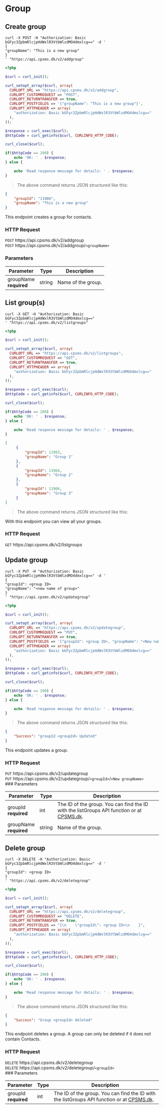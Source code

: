 # Group

## Create group

```shell
curl -X POST -H "Authorization: Basic bGFyc3ZpbmRlcjpHdWxlR3VtbWlzdMO4dmxlcg==" -d '
{
"groupName": "This is a new group"
}
' "https://api.cpsms.dk/v2/addgroup"
```

```php
<?php

$curl = curl_init();

curl_setopt_array($curl, array(
  CURLOPT_URL => "https://api.cpsms.dk/v2/addgroup",  
  CURLOPT_CUSTOMREQUEST => "POST",
  CURLOPT_RETURNTRANSFER => true,
  CURLOPT_POSTFIELDS => '{"groupName": "This is a new group"}',
  CURLOPT_HTTPHEADER => array(
    "authorization: Basic bGFyc3ZpbmRlcjpHdWxlR3VtbWlzdMO4dmxlcg=="
  ),
));

$response = curl_exec($curl);
$httpCode = curl_getinfo($curl, CURLINFO_HTTP_CODE);

curl_close($curl);

if($httpCode == 200) {
	echo 'OK: ' . $response;
} else {

	echo 'Read response message for details: ' . $response;
}
```


> The above command returns JSON structured like this:

```json
{
    "groupId": "11986",
    "groupName": "This is a new group"
}
```

This endpoint creates a group for contacts.

### HTTP Request
<aside class="wrap_request">
<code class="post">POST</code> https://api.cpsms.dk/v2/addgroup <br>
<code class="post">POST</code> https://api.cpsms.dk/v2/addgroup/<code>&lt;groupName&gt;</code>
</aside>

### Parameters

Parameter | Type | Description
--------- | ------- | -----------
groupName <br>**required** | string | Name of the group.


## List group(s)

```shell
curl -X GET -H "Authorization: Basic bGFyc3ZpbmRlcjpHdWxlR3VtbWlzdMO4dmxlcg==" 
' "https://api.cpsms.dk/v2/listgroups"
```

```php
<?php

$curl = curl_init();

curl_setopt_array($curl, array(
  CURLOPT_URL => "https://api.cpsms.dk/v2/listgroups",
  CURLOPT_CUSTOMREQUEST => "GET",  
  CURLOPT_RETURNTRANSFER => true,
  CURLOPT_HTTPHEADER => array(
    "authorization: Basic bGFyc3ZpbmRlcjpHdWxlR3VtbWlzdMO4dmxlcg=="
  ),
));

$response = curl_exec($curl);
$httpCode = curl_getinfo($curl, CURLINFO_HTTP_CODE);

curl_close($curl);

if($httpCode == 200) {
	echo 'OK: ' . $response;
} else {

	echo 'Read response message for details: ' . $response;
}
```

```json
[
     {
         "groupId": 11963,
         "groupName": "Group 1"
     },
     {
         "groupId": 11964,
         "groupName": "Group 2"
     },
     {
         "groupId": 11966,
         "groupName": "Group 3"
     }
]
```

> The above command returns JSON structured like this:



With this endpoint you can view all your groups.

### HTTP Request

<aside class="wrap_request">
<code class="get">GET</code> https://api.cpsms.dk/v2/listgroups
</aside>



## Update group

```shell
curl -X PUT -H "Authorization: Basic bGFyc3ZpbmRlcjpHdWxlR3VtbWlzdMO4dmxlcg==" -d '
{
"groupId": <group ID>
"groupName": "<new name of group>"
}
' "https://api.cpsms.dk/v2/updategroup"
```

```php
<?php

$curl = curl_init();

curl_setopt_array($curl, array(
  CURLOPT_URL => "https://api.cpsms.dk/v2/updategroup",  
  CURLOPT_CUSTOMREQUEST => "PUT",
  CURLOPT_RETURNTRANSFER => true,
  CURLOPT_POSTFIELDS => '{"groupId": <group ID>, "groupName": "<New name of group>" }',
  CURLOPT_HTTPHEADER => array(
    "authorization: Basic bGFyc3ZpbmRlcjpHdWxlR3VtbWlzdMO4dmxlcg=="
  ),
));

$response = curl_exec($curl);
$httpCode = curl_getinfo($curl, CURLINFO_HTTP_CODE);

curl_close($curl);

if($httpCode == 200) {
	echo 'OK: ' . $response;
} else {

	echo 'Read response message for details: ' . $response;
}
```


> The above command returns JSON structured like this:

```json
{
    "Success": "groupId <groupId> Updated"
}
```

This endpoint updates a group.

### HTTP Request
<aside class="wrap_request">
<code class="put">PUT</code> https://api.cpsms.dk/v2/updategroup <br>
<code class="put">PUT</code> https://api.cpsms.dk/v2/updategroup/<code>&lt;groupId&gt;</code>/<code>&lt;New groupName&gt;</code>
</aside>
### Parameters

Parameter | Type | Description
--------- | ------- | -----------
groupId <br>**required** | int | The ID of the group. You can find the ID with the listGroups API function or at [CPSMS.dk](http://cpsms.dk).
groupName <br>**required** | string | Name of the group.


## Delete group

```shell
curl -X DELETE -H "Authorization: Basic bGFyc3ZpbmRlcjpHdWxlR3VtbWlzdMO4dmxlcg==" -d '
{
"groupId": <group ID>
}
' "https://api.cpsms.dk/v2/deletegroup"
```

```php
<?php

$curl = curl_init();

curl_setopt_array($curl, array(
  CURLOPT_URL => "https://api.cpsms.dk/v2/deletegroup",  
  CURLOPT_CUSTOMREQUEST => "DELETE",
  CURLOPT_RETURNTRANSFER => true,
  CURLOPT_POSTFIELDS => "{\n    \"groupId\": <group ID>\n    }",
  CURLOPT_HTTPHEADER => array(
    "authorization: Basic bGFyc3ZpbmRlcjpHdWxlR3VtbWlzdMO4dmxlcg=="
  ),
));

$response = curl_exec($curl);
$httpCode = curl_getinfo($curl, CURLINFO_HTTP_CODE);

curl_close($curl);

if($httpCode == 200) {
	echo 'OK: ' . $response;
} else {

	echo 'Read response message for details: ' . $response;
}
```


> The above command returns JSON structured like this:

```json
{
    "Success": "Group <groupId> deleted"
}
```

This endpoint deletes a group. A group can only be deleted if it does not contain Contacts.

### HTTP Request
<aside class="wrap_request">
<code class="delete">DELETE</code> https://api.cpsms.dk/v2/deletegroup<br>
<code class="delete">DELETE</code> https://api.cpsms.dk/v2/deletegroup/<code>&lt;groupId&gt;</code>
</aside>
### Parameters

Parameter | Type | Description
--------- | ------- | -----------
groupId <br>**required** | int | The ID of the group. You can find the ID with the listGroups API function or at [CPSMS.dk](http://cpsms.dk).
